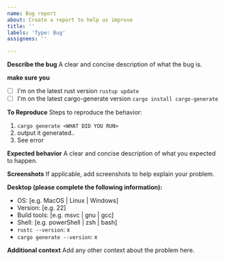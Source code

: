 ```yaml
---
name: Bug report
about: Create a report to help us improve
title: ''
labels: 'Type: Bug'
assignees: ''

---
```


**Describe the bug**
A clear and concise description of what the bug is.

**make sure you**
- [ ] I'm on the latest rust version `rustup update`
- [ ] I'm on the latest cargo-generate version `cargo install cargo-generate`

**To Reproduce**
Steps to reproduce the behavior:
1. `cargo generate <WHAT DID YOU RUN>`
2. output it generated..
3. See error

**Expected behavior**
A clear and concise description of what you expected to happen.

**Screenshots**
If applicable, add screenshots to help explain your problem.

**Desktop (please complete the following information):**
 - OS: [e.g. MacOS | Linux | Windows]
 - Version: [e.g. 22]
 - Build tools: [e.g. msvc | gnu | gcc]
 - Shell: [e.g. powerShell | zsh | bash]
 - `rustc --version`: x
 - `cargo generate --version`: x

**Additional context**
Add any other context about the problem here.
